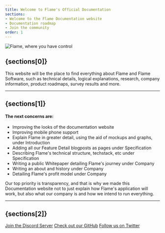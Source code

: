 ```yaml
---
title: Welcome to Flame's Official Documentation
sections:
- Welcome to the Flame Documentation website
- Documentation roadmap
- Join the community
order: 1
---
```


<img src="./assets/indexbanner.png" alt="Flame, where you have control" />

## {sections[0]} <a name="{sections[0]}"></a>

This website will be the place to find everything about Flame and Flame Software, such as technical details, logical explanations, research, company information, product roadmaps, survey results and more.

---

## {sections[1]} <a name="{sections[1]}"></a>

#### The next concerns are:
- Improving the looks of the documentation website
- Improving mobile phone support
- Explain Flame in greater detail, using the aid of mockups and graphs, under Introduction
- Adding all our Feature Detail blogposts as pages under Specification
- Describing Flame's technical structure, techstack, etc under Specification
- Writing a public Whitepaper detailing Flame's journey under Company
- Writing an about and history under Company
- Detailing Flame's profit model under Company

Our top priority is transparency, and that is why we made this Documentation website not to just explain how Flame's application will work, but also what our company is and how we intend to run everything.

---

## {sections[2]} <a name="{sections[2]}"></a>

[Join the Discord Server](https://discord.gg/Z6qcNckczz)
[Check out our GitHub](https://github.com/flame-software)
[Follow us on Twitter](https://twitter.com/flamesoftware)
